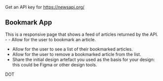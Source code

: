 Get an API key for https://newsapi.org/

## Bookmark App

This is a responsive page that shows a feed of articles returned by the API. - - Allow for the user to bookmark an article.

- Allow for the user to see a list of their bookmarked articles.
- Allow for the user to remove a bookmarked article from the list.
- Share the initial design artefact you used as the basis for your design: this could be Figma or
  other design tools.

DOT
